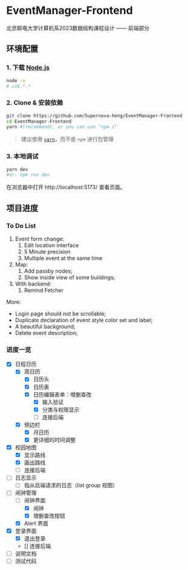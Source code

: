 # EventManager-Frontend

北京邮电大学计算机系2023数据结构课程设计 —— 前端部分

## 环境配置

### 1. 下载 [Node.js](https://nodejs.org/en)

```bash
node -v
# v18.*.*
```

### 2. Clone & 安装依赖

```bash
git clone https://github.com/5upernova-heng/EventManager-Frontend
cd EventManager-Frontend
yarn #(recommand), or you can use "npm i"
```

> 建议使用 [`yarn`](https://yarnpkg.com/)，而不是 `npm` 进行包管理

### 3. 本地调试

```bash
yarn dev 
#or: npm run dev
```

在浏览器中打开 http://localhost:5173/ 查看页面。

## 项目进度

### To Do List

1. Event form change:
   1. Edit location interface
   2. 5 Minute precision
   3. Multiple event at the same time 
2. Map:
   1. Add passby nodes;
   2. Show inside view of some buildings;
3. With backend:
   1. Remind Fetcher

More:
- Login page should not be scrollable;
- Duplicate declaration of event style color set and label;
- A beautiful background;
- Delete event description;

### 进度一览

- [x] 日程日历
  - [x] 周日历
    - [x] 日历头
    - [x] 日历表
    - [x] 日历编辑表单：增删查改
      - [x] 输入验证
      - [x] 分类与权限显示
      - [ ] 连接后端
  - [x] 侧边栏
    - [x] 月日历
    - [x] 更详细的时间调整
- [x] 校园地图
  - [x] 显示路线
  - [x] 画出路线
  - [ ] 连接后端
- [ ] 日志显示
  - [ ] 指从后端请求的日志（list group 视图）
- [ ] 闹钟管理
  - [ ] 闹钟界面
    - [x] 闹钟
    - [x] 增删查改按钮
  - [x] Alert 界面
- [x] 登录界面
  - [x] 退出登录
  - [] 连接后端
- [ ] 说明文档
- [ ] 测试代码